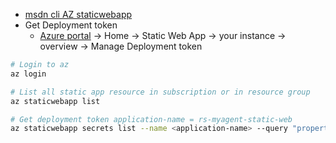 * [msdn cli AZ staticwebapp](https://learn.microsoft.com/en-us/cli/azure/staticwebapp?view=azure-cli-latest)
* Get Deployment token
	* [Azure portal](https://portal.azure.com/) -> Home -> Static Web App -> your instance -> overview -> Manage Deployment token

```zsh
# Login to az
az login

# List all static app resource in subscription or in resource group
az staticwebapp list

# Get deployment token application-name = rs-myagent-static-web
az staticwebapp secrets list --name <application-name> --query "properties.apiKey"

```

